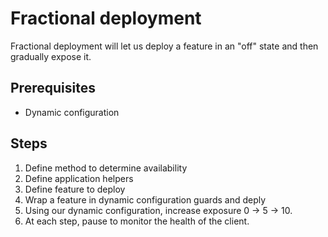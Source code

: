 # Fractional deployment

Fractional deployment will let us deploy a feature in an "off" state and then gradually expose it.

## Prerequisites

* Dynamic configuration

## Steps

1. Define method to determine availability
1. Define application helpers
1. Define feature to deploy
1. Wrap a feature in dynamic configuration guards and deply
1. Using our dynamic configuration, increase exposure 0 -> 5 -> 10.
1. At each step, pause to monitor the health of the client.
